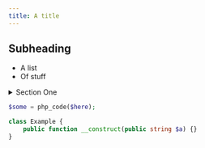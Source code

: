 ```yaml
---
title: A title
---
```


## Subheading

* A list
* Of stuff

<details>
<summary>Section One</summary>
Some raw HTML.
</details>

```php
$some = php_code($here);

class Example {
    public function __construct(public string $a) {}
}
```
